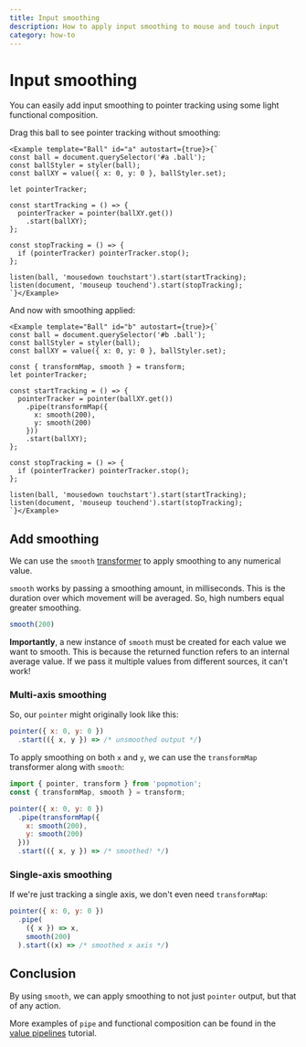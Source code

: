 ```yaml
---
title: Input smoothing
description: How to apply input smoothing to mouse and touch input
category: how-to
---
```


# Input smoothing

You can easily add input smoothing to pointer tracking using some light functional composition.

Drag this ball to see pointer tracking without smoothing:

```marksy
<Example template="Ball" id="a" autostart={true}>{`
const ball = document.querySelector('#a .ball');
const ballStyler = styler(ball);
const ballXY = value({ x: 0, y: 0 }, ballStyler.set);

let pointerTracker;

const startTracking = () => {
  pointerTracker = pointer(ballXY.get())
    .start(ballXY);
};

const stopTracking = () => {
  if (pointerTracker) pointerTracker.stop();
};

listen(ball, 'mousedown touchstart').start(startTracking);
listen(document, 'mouseup touchend').start(stopTracking);
`}</Example>
```

And now with smoothing applied:

```marksy
<Example template="Ball" id="b" autostart={true}>{`
const ball = document.querySelector('#b .ball');
const ballStyler = styler(ball);
const ballXY = value({ x: 0, y: 0 }, ballStyler.set);

const { transformMap, smooth } = transform;
let pointerTracker;

const startTracking = () => {
  pointerTracker = pointer(ballXY.get())
    .pipe(transformMap({
      x: smooth(200),
      y: smooth(200)
    }))
    .start(ballXY);
};

const stopTracking = () => {
  if (pointerTracker) pointerTracker.stop();
};

listen(ball, 'mousedown touchstart').start(startTracking);
listen(document, 'mouseup touchend').start(stopTracking);
`}</Example>
```

## Add smoothing

We can use the `smooth` [transformer](/api/transformers#smooth) to apply smoothing to any numerical value.

`smooth` works by passing a smoothing amount, in milliseconds. This is the duration over which movement will be averaged. So, high numbers equal greater smoothing.

```javascript
smooth(200)
```

**Importantly**, a new instance of `smooth` must be created for each value we want to smooth. This is because the returned function refers to an internal average value. If we pass it multiple values from different sources, it can't work!

### Multi-axis smoothing

So, our `pointer` might originally look like this:

```javascript
pointer({ x: 0, y: 0 })
  .start(({ x, y }) => /* unsmoothed output */)
```

To apply smoothing on both `x` and `y`, we can use the `transformMap` transformer along with `smooth`:

```javascript
import { pointer, transform } from 'popmotion';
const { transformMap, smooth } = transform;

pointer({ x: 0, y: 0 })
  .pipe(transformMap({
    x: smooth(200),
    y: smooth(200)
  }))
  .start(({ x, y }) => /* smoothed! */)
```

### Single-axis smoothing

If we're just tracking a single axis, we don't even need `transformMap`:

```javascript
pointer({ x: 0, y: 0 })
  .pipe(
    ({ x }) => x,
    smooth(200)
  ).start((x) => /* smoothed x axis */)
```

## Conclusion

By using `smooth`, we can apply smoothing to not just `pointer` output, but that of any action.

More examples of `pipe` and functional composition can be found in the [value pipelines](/api/value-pipelines) tutorial.

